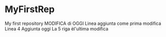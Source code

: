 # MyFirstRep
My first repository MODIFICA di OGGI
Linea aggiunta come prima modifica
Linea 4 Aggiunta oggi
La 5 riga èl'ultima modifica
